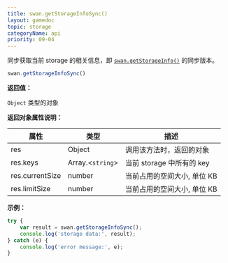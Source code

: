 ```yaml
---
title: swan.getStorageInfoSync()
layout: gamedoc
topic: storage
categoryName: api
priority: 09-04
---
```


同步获取当前 storage 的相关信息，即 [`swan.getStorageInfo()`](/game/api/storage/getStorageInfo/) 的同步版本。

```js
swan.getStorageInfoSync()
```

**返回值：**

`Object` 类型的对象

**返回对象属性说明：**

|属性|类型|描述|
|-|-|-|
|res|Object|调用该方法时，返回的对象|
|res.keys|Array.<`string`>|当前 storage 中所有的 key|
|res.currentSize|number|当前占用的空间大小, 单位 KB|
|res.limitSize|number|当前占用的空间大小, 单位 KB|

**示例：**

```js
try {
    var result = swan.getStorageInfoSync();
    console.log('storage data:', result);
} catch (e) {
    console.log('error message:', e);
}
```
